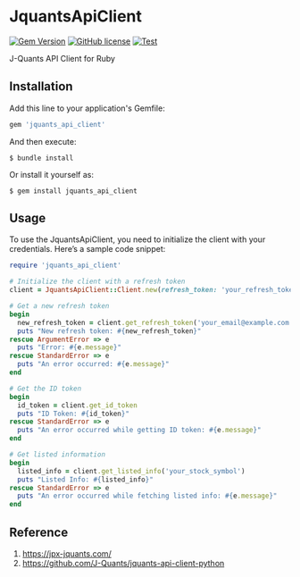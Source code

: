 # JquantsApiClient

[![Gem Version](https://img.shields.io/gem/v/jquants_api_client.svg)](https://rubygems.org/gems/jquants_api_client)
[![GitHub license](https://img.shields.io/badge/license-MIT-blue.svg)](https://github.com/kiwamizamurai/jquants_api_client/blob/main/LICENSE.txt)
[![Test](https://github.com/kiwamizamurai/jquants_api_client/actions/workflows/test.yaml/badge.svg)](https://github.com/kiwamizamurai/jquants_api_client/actions/workflows/test.yaml)

J-Quants API Client for Ruby


## Installation

Add this line to your application's Gemfile:

```ruby
gem 'jquants_api_client'
```

And then execute:

    $ bundle install

Or install it yourself as:

    $ gem install jquants_api_client

## Usage

To use the JquantsApiClient, you need to initialize the client with your credentials. Here’s a sample code snippet:

```ruby
require 'jquants_api_client'

# Initialize the client with a refresh token
client = JquantsApiClient::Client.new(refresh_token: 'your_refresh_token_here')

# Get a new refresh token
begin
  new_refresh_token = client.get_refresh_token('your_email@example.com', 'your_password')
  puts "New refresh token: #{new_refresh_token}"
rescue ArgumentError => e
  puts "Error: #{e.message}"
rescue StandardError => e
  puts "An error occurred: #{e.message}"
end

# Get the ID token
begin
  id_token = client.get_id_token
  puts "ID Token: #{id_token}"
rescue StandardError => e
  puts "An error occurred while getting ID token: #{e.message}"
end

# Get listed information
begin
  listed_info = client.get_listed_info('your_stock_symbol')
  puts "Listed Info: #{listed_info}"
rescue StandardError => e
  puts "An error occurred while fetching listed info: #{e.message}"
end

```

## Reference

1. https://jpx-jquants.com/
2. https://github.com/J-Quants/jquants-api-client-python
